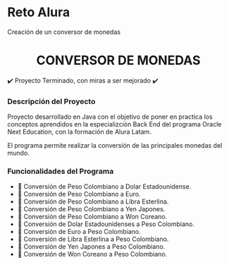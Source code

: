 # Reto Alura
Creación de un conversor de monedas
<h1 align="center"> CONVERSOR DE MONEDAS </H1>

:heavy_check_mark: Proyecto Terminado, con miras a ser mejorado :heavy_check_mark:

<h3>Descripción del Proyecto</h3>

Proyecto desarrollado en Java con el objetivo de poner en practica los conceptos aprendidos en la especializción Back End del programa Oracle Next Education,
con la formación de Alura Latam.

El programa permite realizar la conversión de las principales monedas del mundo.

<h3>Funcionalidades del Programa</h3>

- :currency_exchange: Conversión de Peso Colombiano a Dolar Estadounidense.
- :currency_exchange: Conversión de Peso Colombiano a Euro.
- :currency_exchange: Conversión de Peso Colombiano a Libra Esterlina.
- :currency_exchange: Conversión de Peso Colombiano a Yen Japones.
- :currency_exchange: Conversión de Peso Colombiano a Won Coreano.
- :currency_exchange: Conversión de Dolar Estadounidenses a Peso Colombiano.
- :currency_exchange: Conversión de Euro a Peso Colombiano.
- :currency_exchange: Conversión de Libra Esterlina a Peso Colombiano.
- :currency_exchange: Conversión de Yen Japones a Peso Colombiano.
- :currency_exchange: Conversión de Won Coreano a Peso Colombiano.



